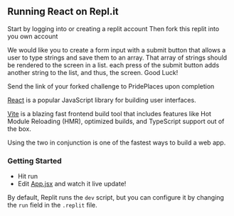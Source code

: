 ## Running React on Repl.it

Start by logging into or creating a replit account
Then fork this replit into you own account

We would like you to create a form input with a submit button
that allows a user to type strings and save them to an array.
That array of strings should be rendered to the screen in a list.
each press of the submit button adds another string to the list, and thus, the screen.
Good Luck!

Send the link of your forked challenge to PridePlaces upon completion

[React](https://reactjs.org/) is a popular JavaScript library for building user interfaces.

[Vite](https://vitejs.dev/) is a blazing fast frontend build tool that includes features like Hot Module Reloading (HMR), optimized builds, and TypeScript support out of the box.

Using the two in conjunction is one of the fastest ways to build a web app.

### Getting Started
- Hit run
- Edit [App.jsx](#src/App.jsx) and watch it live update!

By default, Replit runs the `dev` script, but you can configure it by changing the `run` field in the `.replit` file.